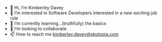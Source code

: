 - 👋 Hi, I’m Kimberley Davey
- 👀 I’m interested in Software Developers interested in a new exciting job role
- 🌱 I’m currently learning...(truthfully) the basics
- 💞️ I’m looking to collaborate.
- 📫 How to reach me kimberley.davey@skutopia.com
